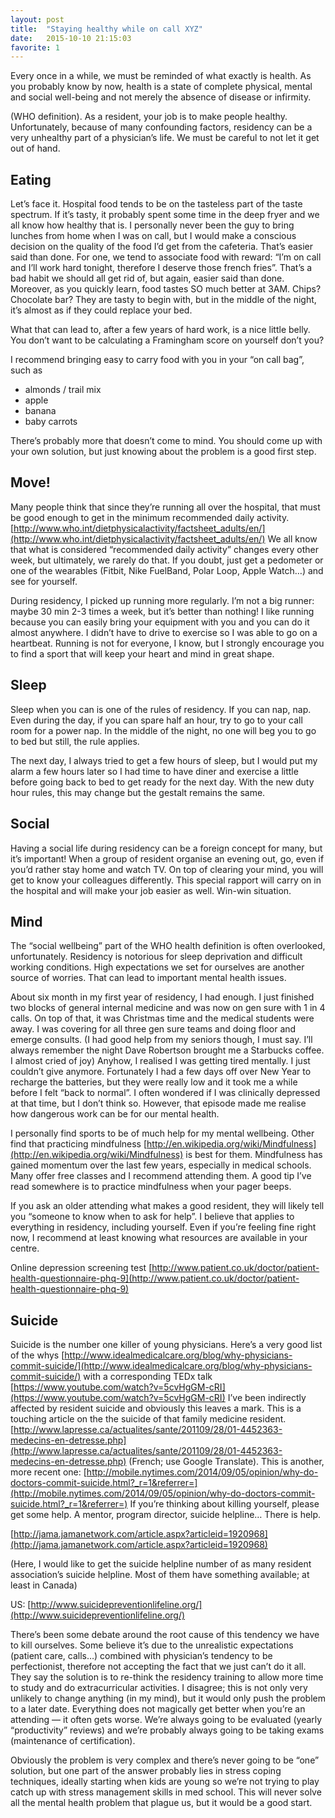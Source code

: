 ```yaml
---
layout: post
title:  "Staying healthy while on call XYZ"
date:   2015-10-10 21:15:03
favorite: 1
---
```


Every once in a while, we must be reminded of what exactly is health. As you probably know by now, health is a state of complete physical, mental and social well-being and not merely the absence of disease or infirmity.
<!--more-->
(WHO definition). As a resident, your job is to make people healthy. Unfortunately, because of many confounding factors, residency can be a very unhealthy part of a physician’s life. We must be careful to not let it get out of hand.

## Eating

Let’s face it. Hospital food tends to be on the tasteless part of the taste spectrum. If it’s tasty, it probably spent some time in the deep fryer and we all know how healthy that is. I personally never been the guy to bring lunches from home when I was on call, but I would make a conscious decision on the quality of the food I’d get from the cafeteria. That’s easier said than done. For one, we tend to associate food with reward: “I’m on call and I’ll work hard tonight, therefore I deserve those french fries”. That’s a bad habit we should all get rid of, but again, easier said than done. Moreover, as you quickly learn, food tastes SO much better at 3AM. Chips? Chocolate bar? They are tasty to begin with, but in the middle of the night, it’s almost as if they could replace your bed.

What that can lead to, after a few years of hard work, is a nice little belly. You don’t want to be calculating a Framingham score on yourself don’t you?

I recommend bringing easy to carry food with you in your “on call bag”, such as

- almonds / trail mix
- apple
- banana
- baby carrots

There’s probably more that doesn’t come to mind. You should come up with your own solution, but just knowing about the problem is a good first step.

## Move!

Many people think that since they’re running all over the hospital, that must be good enough to get in the minimum recommended daily activity. [http://www.who.int/dietphysicalactivity/factsheet_adults/en/](http://www.who.int/dietphysicalactivity/factsheet_adults/en/) We all know that what is considered “recommended daily activity” changes every other week, but ultimately, we rarely do that. If you doubt, just get a pedometer or one of the wearables (Fitbit, Nike FuelBand, Polar Loop, Apple Watch…) and see for yourself.

During residency, I picked up running more regularly. I’m not a big runner: maybe 30 min 2-3 times a week, but it’s better than nothing! I like running because you can easily bring your equipment with you and you can do it almost anywhere. I didn’t have to drive to exercise so I was able to go on a heartbeat. Running is not for everyone, I know, but I strongly encourage you to find a sport that will keep your heart and mind in great shape.

## Sleep

Sleep when you can is one of the rules of residency. If you can nap, nap. Even during the day, if you can spare half an hour, try to go to your call room for a power nap. In the middle of the night, no one will beg you to go to bed but still, the rule applies.

The next day, I always tried to get a few hours of sleep, but I would put my alarm a few hours later so I had time to have diner and exercise a little before going back to bed to get ready for the next day. With the new duty hour rules, this may change but the gestalt remains the same.

## Social

Having a social life during residency can be a foreign concept for many, but it’s important! When a group of resident organise an evening out, go, even if you’d rather stay home and watch TV. On top of clearing your mind, you will get to know your colleagues differently. This special rapport will carry on in the hospital and will make your job easier as well. Win-win situation.

## Mind

The “social wellbeing” part of the WHO health definition is often overlooked, unfortunately. Residency is notorious for sleep deprivation and difficult working conditions. High expectations we set for ourselves are another source of worries. That can lead to important mental health issues.

About six month in my first year of residency, I had enough. I just finished two blocks of general internal medicine and was now on gen sure with 1 in 4 calls. On top of that, it was Christmas time and the medical students were away. I was covering for all three gen sure teams and doing floor and emerge consults. (I had good help from my seniors though, I must say. I’ll always remember the night Dave Robertson brought me a Starbucks coffee. I almost cried of joy) Anyhow, I realised I was getting tired mentally. I just couldn’t give anymore. Fortunately I had a few days off over New Year to recharge the batteries, but they were really low and it took me a while before I felt “back to normal”. I often wondered if I was clinically depressed at that time, but I don’t think so. However, that episode made me realise how dangerous work can be for our mental health.

I personally find sports to be of much help for my mental wellbeing. Other find that practicing mindfulness [http://en.wikipedia.org/wiki/Mindfulness](http://en.wikipedia.org/wiki/Mindfulness) is best for them. Mindfulness has gained momentum over the last few years, especially in medical schools. Many offer free classes and I recommend attending them. A good tip I’ve read somewhere is to practice mindfulness when your pager beeps.

If you ask an older attending what makes a good resident, they will likely tell you “someone to know when to ask for help”. I believe that applies to everything in residency, including yourself. Even if you’re feeling fine right now, I recommend at least knowing what resources are available in your centre.

Online depression screening test [http://www.patient.co.uk/doctor/patient-health-questionnaire-phq-9](http://www.patient.co.uk/doctor/patient-health-questionnaire-phq-9)

## Suicide

Suicide is the number one killer of young physicians. Here’s a very good list of the whys [http://www.idealmedicalcare.org/blog/why-physicians-commit-suicide/](http://www.idealmedicalcare.org/blog/why-physicians-commit-suicide/) with a corresponding TEDx talk [https://www.youtube.com/watch?v=5cvHgGM-cRI](https://www.youtube.com/watch?v=5cvHgGM-cRI) I’ve been indirectly affected by resident suicide and obviously this leaves a mark. This is a touching article on the the suicide of that family medicine resident. [http://www.lapresse.ca/actualites/sante/201109/28/01-4452363-medecins-en-detresse.php](http://www.lapresse.ca/actualites/sante/201109/28/01-4452363-medecins-en-detresse.php) (French; use Google Translate). This is another, more recent one: [http://mobile.nytimes.com/2014/09/05/opinion/why-do-doctors-commit-suicide.html?_r=1&referrer=](http://mobile.nytimes.com/2014/09/05/opinion/why-do-doctors-commit-suicide.html?_r=1&referrer=) If you’re thinking about killing yourself, please get some help. A mentor, program director, suicide helpline… There is help.

[http://jama.jamanetwork.com/article.aspx?articleid=1920968](http://jama.jamanetwork.com/article.aspx?articleid=1920968)

(Here, I would like to get the suicide helpline number of as many resident association’s suicide helpline. Most of them have something available; at least in Canada)

US: [http://www.suicidepreventionlifeline.org/](http://www.suicidepreventionlifeline.org/)

There’s been some debate around the root cause of this tendency we have to kill ourselves. Some believe it’s due to the unrealistic expectations (patient care, calls…) combined with physician’s tendency to be perfectionist, therefore not accepting the fact that we just can’t do it all. They say the solution is to re-think the residency training to allow more time to study and do extracurricular activities. I disagree; this is not only very unlikely to change anything (in my mind), but it would only push the problem to a later date. Everything does not magically get better when you’re an attending — it often gets worse. We’re always going to be evaluated (yearly “productivity” reviews) and we’re probably always going to be taking exams (maintenance of certification).

Obviously the problem is very complex and there’s never going to be “one” solution, but one part of the answer probably lies in stress coping techniques, ideally starting when kids are young so we’re not trying to play catch up with stress management skills in med school. This will never solve all the mental health problem that plague us, but it would be a good start.
